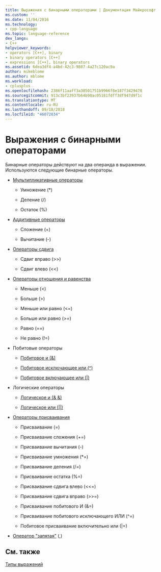```yaml
---
title: Выражения с бинарными операторами | Документация Майкрософт
ms.custom: ''
ms.date: 11/04/2016
ms.technology:
- cpp-language
ms.topic: language-reference
dev_langs:
- C++
helpviewer_keywords:
- operators [C++], binary
- binary operators [C++]
- expressions [C++], binary operators
ms.assetid: 6dea3df4-a4bd-42c3-9807-4a27c120ac9a
author: mikeblome
ms.author: mblome
ms.workload:
- cplusplus
ms.openlocfilehash: 2386f11aaff3a38501751b9966f8e187f3429478
ms.sourcegitcommit: 913c3bf23937b64b90ac05181fdff3df947d9f1c
ms.translationtype: MT
ms.contentlocale: ru-RU
ms.lasthandoff: 09/18/2018
ms.locfileid: "46072034"
---
```

# <a name="expressions-with-binary-operators"></a>Выражения с бинарными операторами

Бинарные операторы действуют на два операнда в выражении. Используются следующие бинарные операторы.

- [Мультипликативные операторы](../cpp/multiplicative-operators-and-the-modulus-operator.md)

   - Умножение (*)

   - Деление (/)

   - Остаток (%)

- [Аддитивные операторы](../cpp/additive-operators-plus-and.md)

   - Сложение (+)

   - Вычитание (-)

- [Операторы сдвига](../cpp/left-shift-and-right-shift-operators-input-and-output.md)

   - Сдвиг вправо (>>)

   - Сдвиг влево (<<)

- [Операторы отношения и равенства](../cpp/relational-operators-equal-and-equal.md)

   - Меньше (\<)

   - Больше (>)

   - Меньше или равно (\<=)

   - Больше или равно (>=)

   - Равно (==)

   - Не равно (!=)

- Побитовые операторы

   - [Побитовое и (&)](../cpp/bitwise-and-operator-amp.md)

   - [Побитовое исключающее или (^)](../cpp/bitwise-exclusive-or-operator-hat.md)

   - [Побитовое включающее или (&#124;)](../cpp/bitwise-inclusive-or-operator-pipe.md)

- Логические операторы

   - [Логическое и (& &)](../cpp/logical-and-operator-amp-amp.md)

   - [Логическое или (&#124;&#124;)](../cpp/logical-or-operator-pipe-pipe.md)

- [Операторы присваивания](../cpp/assignment-operators.md)

   - Присваивание (=)

   - Присваивание сложения (+=)

   - Присваивание вычитания (-)

   - Присваивание умножения (*=)

   - Присваивание деления (/=)

   - Присваивание остатка (%=)

   - Присваивание сдвига влево (<\<=)

   - Присваивание сдвига вправо (>>=)

   - Присваивание побитового И (&=)

   - Присваивание побитового исключающего ИЛИ (^=)

   - Побитовое присваивание включительно или (&#124;=)

- [Оператор "запятая"](../cpp/comma-operator.md) (,)

## <a name="see-also"></a>См. также

[Типы выражений](../cpp/types-of-expressions.md)